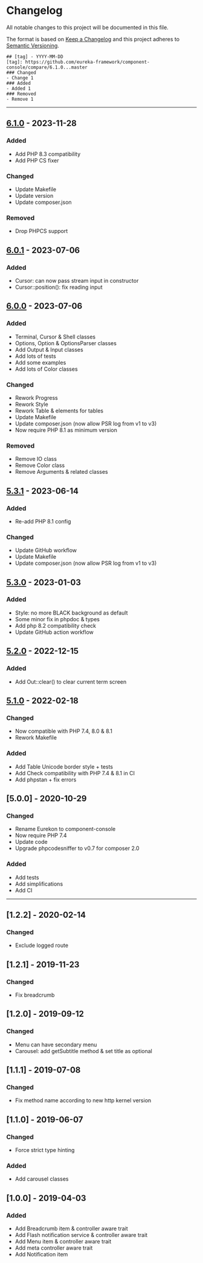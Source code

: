 # Changelog
All notable changes to this project will be documented in this file.

The format is based on [Keep a Changelog](http://keepachangelog.com/en/1.0.0/)
and this project adheres to [Semantic Versioning](http://semver.org/spec/v2.0.0.html).

```
## [tag] - YYYY-MM-DD
[tag]: https://github.com/eureka-framework/component-console/compare/6.1.0...master
### Changed
- Change 1
### Added
- Added 1
### Removed
- Remove 1
```

----

## [6.1.0] - 2023-11-28
[6.1.0]: https://github.com/eureka-framework/component-console/compare/6.0.1...6.1.0
### Added
- Add PHP 8.3 compatibility
- Add PHP CS fixer
### Changed
- Update Makefile
- Update version
- Update composer.json
### Removed
- Drop PHPCS support

## [6.0.1] - 2023-07-06
[6.0.1]: https://github.com/eureka-framework/component-console/compare/6.0.0...6.0.1
### Added
- Cursor: can now pass stream input in constructor
- Cursor::position(): fix reading input

## [6.0.0] - 2023-07-06
[6.0.0]: https://github.com/eureka-framework/component-console/compare/5.3.1...6.0.0
### Added
- Terminal, Cursor & Shell classes
- Options, Option & OptionsParser classes
- Add Output & Input classes
- Add lots of tests
- Add some examples
- Add lots of Color classes
### Changed
- Rework Progress
- Rework Style
- Rework Table & elements for tables
- Update Makefile
- Update composer.json (now allow PSR log from v1 to v3)
- Now require PHP 8.1 as minimum version
### Removed
- Remove IO class
- Remove Color class
- Remove Arguments & related classes

## [5.3.1] - 2023-06-14
[5.3.1]: https://github.com/eureka-framework/component-console/compare/5.3.0...5.3.1
### Added
- Re-add PHP 8.1 config
### Changed
- Update GitHub workflow
- Update Makefile
- Update composer.json (now allow PSR log from v1 to v3)

## [5.3.0] - 2023-01-03
[5.3.0]: https://github.com/eureka-framework/component-console/compare/5.2.0...5.3.0
### Added
 * Style: no more BLACK background as default
 * Some minor fix in phpdoc & types
 * Add php 8.2 compatibility check
 * Update GitHub action workflow

## [5.2.0] - 2022-12-15
[5.2.0]: https://github.com/eureka-framework/component-console/compare/5.1.0...5.2.0
### Added
 * Add Out::clear() to clear current term screen

## [5.1.0] - 2022-02-18
[5.1.0]: https://github.com/eureka-framework/component-console/compare/5.0.0...5.1.0
### Changed
 * Now compatible with PHP 7.4, 8.0 & 8.1
 * Rework Makefile
### Added
 * Add Table Unicode border style + tests
 * Add Check compatibility with PHP 7.4 & 8.1 in CI
 * Add phpstan + fix errors

## [5.0.0] - 2020-10-29
### Changed 
 * Rename Eurekon to component-console
 * Now require PHP 7.4
 * Update code
 * Upgrade phpcodesniffer to v0.7 for composer 2.0
### Added
 * Add tests
 * Add simplifications
 * Add CI


----

## [1.2.2] - 2020-02-14
### Changed
 * Exclude logged route
 
## [1.2.1] - 2019-11-23
### Changed
 * Fix breadcrumb

## [1.2.0] - 2019-09-12
### Changed
 * Menu can have secondary menu
 * Carousel: add getSubtitle method & set title as optional



## [1.1.1] - 2019-07-08
### Changed
 * Fix method name according to new http kernel version
 
## [1.1.0] - 2019-06-07
### Changed
 * Force strict type hinting
### Added
 * Add carousel classes



## [1.0.0] - 2019-04-03
### Added
  * Add Breadcrumb item & controller aware trait
  * Add Flash notification service & controller aware trait
  * Add Menu item & controller aware trait
  * Add meta controller aware trait
  * Add Notification item

